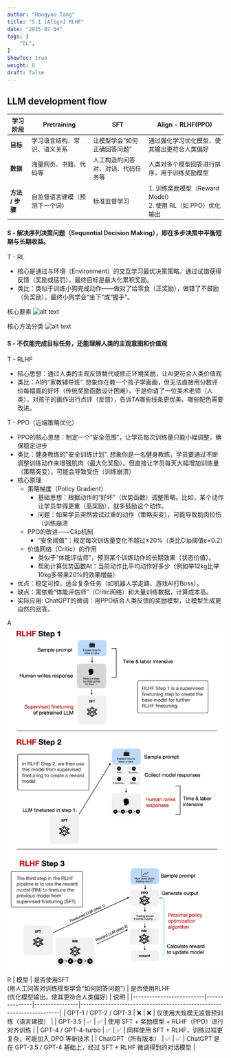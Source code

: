 ```yaml
---
author: "Hongyao Tang"
title: "5.1 [Align] RLHF"
date: "2025-07-04"
tags: [
    "DL",
]
ShowToc: true
weight: 8
draft: false
---
```


## LLM development flow
| 学习阶段 | Pretraining | SFT | Align - RLHF(PPO) 
|------|----------------------------|------------------------------------|--------------------------------------------------------|
| **目标** | 学习语言结构、常识、语义关系 | 让模型学会“如何正确回答问题” | 通过强化学习优化模型，使其输出更符合人类偏好 |
| **数据** | 海量网页、书籍、代码等 | 人工构造的问答对、对话、代码任务等 | 人类对多个模型回答进行排序，用于训练奖励模型 |
| **方法 / 步骤** | 自监督语言建模（预测下一个词） | 标准监督学习 | 1. 训练奖励模型（Reward Model）<br>2. 使用 RL（如 PPO）优化输出 |



#### S - 解决序列决策问题（Sequential Decision Making），即在多步决策中平衡短期与长期收益。

T - RL 
- 核心是通过与环境（Environment）的交互学习最优决策策略。通过试错获得反馈（奖励或惩罚），最终目标是最大化累积奖励。
- 类比：类似于训练小狗完成动作——做对了给零食（正奖励），做错了不鼓励（负奖励），最终小狗学会“坐下”或“握手”。

核心要素
![alt text](images/rl-core.png)

核心方法分类
![alt text](images/rl-class.png)


#### S - 不仅能完成目标任务，还能理解人类的主观意图和价值观
T - RLHF

- 核心思想：通过人类的主观反馈替代或修正环境奖励，让AI更符合人类价值观
- 类比：AI的“家教辅导班”. 想象你在教一个孩子学画画，但无法直接用分数评价每幅画的好坏（传统奖励函数设计困难）。于是你请了一位美术老师（人类），对孩子的画作进行点评（反馈），告诉TA哪些线条更优美、哪些配色需要改进。

T - PPO（近端策略优化）

- PPO的核心思想：制定一个“安全范围”，让学员每次训练量只能小幅调整，确保稳定进步
- 类比：健身教练的“安全训练计划”. 想象你是一名健身教练，学员要通过不断调整训练动作来增强肌肉（最大化奖励）。但直接让学员每天大幅增加训练量（策略突变），可能会导致受伤（训练崩溃）
- 核心原理
  - 策略梯度（Policy Gradient）
    - 基础思想：根据动作的“好坏”（优势函数）调整策略。比如，某个动作让学员举得更重（高奖励），就多鼓励这个动作。
    - 问题：如果学员突然尝试过重的动作（策略突变），可能导致肌肉拉伤（训练崩溃
  - PPO的改进——Clip机制
    - “安全阈值”：规定每次训练量变化不超过±20%（类比Clip阈值ε=0.2）
  - 价值网络（Critic）的作用
    - 类似于“体能评估师”，预测某个训练动作的长期效果（状态价值）。
    - 帮助计算优势函数At：当前动作比平均动作好多少（例如举12kg比举10kg多带来20%的效果增益）
- 优点：稳定可控，适合复杂任务（如机器人学走路、游戏AI打Boss）。
- 缺点：需依赖“体能评估师”（Critic网络）和大量训练数据，计算成本高。
- 实际应用: ChatGPT的微调：用PPO结合人类反馈的奖励模型，让模型生成更自然的回答。



A
![alt text](images/rlhf.png)



R
| 模型                     | 是否使用SFT<br>(用人工问答对训练模型学会“如何回答问题”) | 是否使用RLHF<br>(优化模型输出，使其更符合人类偏好) | 说明                                                                 |
|--------------------------|---------------|----------------|----------------------------------------------------------------------|
| GPT-1 / GPT-2 / GPT-3 | ❌            | ❌             | 仅使用大规模无监督预训练（语言建模）                                |
| GPT-3.5 | ✅            | ✅             | 使用 SFT + 奖励模型 + RLHF（PPO）进行对齐训练                        |
| GPT-4 / GPT-4-turbo   | ✅            | ✅             | 同样使用 SFT + RLHF，训练过程更复杂，可能加入 DPO 等新技术          |
| ChatGPT（所有版本）   | ✅            | ✅             | ChatGPT 是在 GPT-3.5 / GPT-4 基础上，经过 SFT + RLHF 微调得到的对话模型 |



